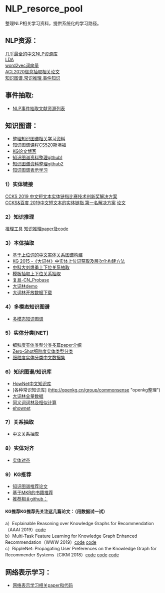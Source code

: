 # NLP_resorce_pool
整理NLP相关学习资料，提供系统化的学习路径。

## NLP资源：
[几乎最全的中文NLP资源库](https://github.com/fighting41love/funNLP "NLP民工的乐园")    
[LDA](https://github.com/DengYangyong/LDA_gensim  "中英文新闻主题")    
[word2vec词向量](https://github.com/RaRe-Technologies/gensim-data  "官方链接")    
[ACL2020信息抽取相关论文](https://zhuanlan.zhihu.com/p/142408584?utm_source=wechat_session&utm_medium=social&utm_oi=770765506717171712 "ACL2020")    
[知识图谱,常识推理,事件知识](https://homes.cs.washington.edu/~msap/publications.html)
## 事件抽取:
* [NLP事件抽取文献资源列表](https://github.com/BaptisteBlouin/EventExtractionPapers "事件抽取")
## 知识图谱：
* [整理知识图谱相关学习资料](https://github.com/husthuke/awesome-knowledge-graph "知识图谱相关学习资料")
* [知识图谱课程CS520斯坦福](https://web.stanford.edu/class/cs520/"知识图谱课程")
* [KG论文博客](https://blog.csdn.net/TgqDT3gGaMdkHasLZv "博客")
* [知识图谱资料整理github1](https://github.com/husthuke/awesome-knowledge-graph 'github')
* [知识图谱资料整理github2](https://github.com/BrambleXu/knowledge-graph-learning 'github')
* [知识图谱表示学习](https://github.com/awslabs/dgl-ke 'github')
### 1）实体链接
[CCKS 2019 中文短文本实体链指比赛技术创新奖解决方案](https://github.com/AlexYangLi/ccks2019_el "实体链接")   
[CCKS&百度 2019中文短文本的实体链指 第一名解决方案](https://github.com/panchunguang/ccks_baidu_entity_link '实体链接')
[论文](https://arxiv.org/pdf/2005.14253.pdf)
  ### 2）知识推理
[推理工具](https://www.drools.org/ "推理引擎")
[知识推理paper及code](https://github.com/THU-KEG/Knowledge_Graph_Reasoning_Papers "paper及code")
  ### 3）本体抽取
* [基于上位词的中文实体关系图谱构建](https://www.docin.com/p-1541647233.html "哈工大")   
* [KG 2015 -《大词林》中实体上位词获取及层次化构建方法](https://wenku.baidu.com/view/855083d67375a417876f8f64.html "大词林")  
* [中科大刘焕勇上下位关系抽取](https://www.ctolib.com/liuhuanyong-HyponymyExtraction.html "上下位关系")
* [模板抽取上下位关系抽取](https://jinzengnju.github.io/2018/03/12/%E5%85%B3%E7%B3%BB%E6%8A%BD%E5%8F%96/ "上下位关系")
* [复旦-CN_Probase](http://kw.fudan.edu.cn/cnprobase/intro/ "文档及接口")   
* [大词林demo](http://101.200.120.155/ "查询服务及目录浏览")
* [大词林开放数据下载](https://mp.weixin.qq.com/s/gGig5KFztInrGAmhUhqAkg "实体、概念、关系")
### 4）多模态知识图谱
* [多模态知识图谱](https://mp.weixin.qq.com/s/zYVPBED_7sxsLxHhTRCv1g "基于知识图谱的语义理解技术及应用")
### 5）实体分类[NET]
* [细粒度实体类型分类多篇paper介绍](https://www.zhihu.com/people/chen-bo-89-7/posts "知乎解读paper")        
* [Zero-Shot细粒度实体类型分类](https://mp.weixin.qq.com/s/cMzWWH5B1tvq_Q1_lRxjFg "论文MZNT")
* [细粒度实体分类中文数据集](https://github.com/HKUST-KnowComp/cfet)
### 6）知识图谱/知识库
* [HowNet中文知识库](https://github.com/thunlp/OpenHowNet "知识库整理")
* [各种常识知识库] (http://openkg.cn/group/commonsense "openkg整理")
* [大词林全量数据](https://pan.baidu.com/s/1WPLabIoCw4Yib4g7K0qVOw "提取码: i25q")
* [同义词词林及相似计算](https://github.com/BiLiangLtd/WordSimilarity "同义词词林及基于词林数据的相似度计算")
* [ehownet](http://ehownet.iis.sinica.edu.tw/ehownet.php "概念层级关系")
### 7）关系抽取
* [中文关系抽取](https://github.com/thunlp/Chinese_NRE "中文关系抽取")
### 8）实体对齐
* [实体对齐](https://github.com/THU-KEG/Entity_Alignment_Papers "实体对齐论文代码")
### 9）KG推荐
* [知识图谱推荐论文](https://github.com/xgy995975102/RS-with-KG "知识图谱推荐论文代码")
* [基于MKR的书籍推荐](https://github.com/Randool/pyRecommender "基于MKR的书籍推荐")
* [推荐相关github：](https://github.com/SSSxCCC/Recommender-System "KG相关github")
#### KG推荐KG推荐先关注这几篇论文：（用数据试一试）
a）Explainable Reasoning over Knowledge Graphs for Recommendation（AAAI 2019）[code](https://github.com/eBay/KPRN "KRPN")   
b）Multi-Task Feature Learning for Knowledge Graph Enhanced Recommendation（WWW 2019）[code](https://github.com/hwwang55/MKR) [code](https://github.com/Randool/pyRecommender)   
c）RippleNet: Propagating User Preferences on the Knowledge Graph for Recommender Systems（CIKM 2018）[code](https://github.com/hwwang55/RippleNet) [code]( https://github.com/qibinc/RippleNet-PyTorch) [code](https://github.com/tezignlab/RippleNet-TF2)   
## 网络表示学习：
* [网络表示学习相关paper和代码](https://github.com/chihming/awesome-network-embedding "github")
